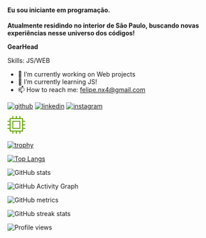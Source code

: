 #### Eu sou iniciante em programação. 
**Atualmente residindo no interior de São Paulo, buscando novas experiências nesse universo dos códigos!**

**GearHead**

Skills: JS/WEB

- 🔭 I’m currently working on Web projects 
- 🌱 I’m currently learning JS! 
- 📫 How to reach me: felipe.nx4@gmail.com


[<img src='https://cdn.jsdelivr.net/npm/simple-icons@3.0.1/icons/github.svg' alt='github' height='40'>](https://github.com/felipe0059)  [<img src='https://cdn.jsdelivr.net/npm/simple-icons@3.0.1/icons/linkedin.svg' alt='linkedin' height='40'>](https://www.linkedin.com/in/https://www.linkedin.com/in/felipe-gustavo-hon%C3%B3rio//)  [<img src='https://cdn.jsdelivr.net/npm/simple-icons@3.0.1/icons/instagram.svg' alt='instagram' height='40'>](https://www.instagram.com/felipegstv/?hl=en/)  

<a href='https://docs.github.com/en/developers'><img src='https://raw.githubusercontent.com/acervenky/animated-github-badges/master/assets/devbadge.gif' width='40' height='40'></a> 

[![trophy](https://github-profile-trophy.vercel.app/?username=felipe0059)](https://github.com/ryo-ma/github-profile-trophy)

[![Top Langs](https://github-readme-stats.vercel.app/api/top-langs/?username=felipe0059)](https://github.com/anuraghazra/github-readme-stats)

![GitHub stats](https://github-readme-stats.vercel.app/api?username=felipe0059&show_icons=true)  

![GitHub Activity Graph](https://activity-graph.herokuapp.com/graph?username=felipe0059)  

![GitHub metrics](https://metrics.lecoq.io/felipe0059)  

![GitHub streak stats](https://github-readme-streak-stats.herokuapp.com/?user=felipe0059)  

![Profile views](https://gpvc.arturio.dev/felipe0059)  
<!--
**felipe0059/felipe0059** is a ✨ _special_ ✨ repository because its `README.md` (this file) appears on your GitHub profile.

Here are some ideas to get you started:

- 🔭 I’m currently working on ...
- 🌱 I’m currently learning ...
- 👯 I’m looking to collaborate on ...
- 🤔 I’m looking for help with ...
- 💬 Ask me about ...
- 📫 How to reach me: ...
- 😄 Pronouns: ...
- ⚡ Fun fact: ...
-->

